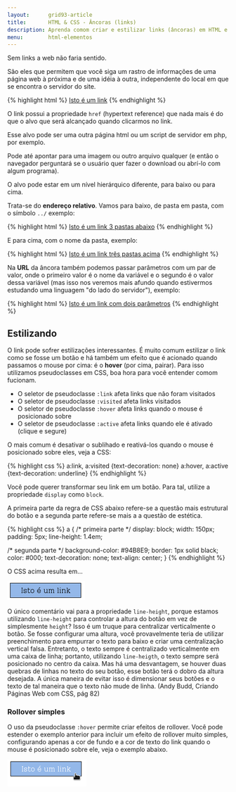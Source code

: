 ```yaml
---
layout:      grid93-article
title:       HTML & CSS - Âncoras (links)
description: Aprenda comom criar e estilizar links (âncoras) em HTML e CSS
menu:        html-elementos 
---
```


Sem links a web não faria sentido.

São eles que permitem que você siga um rastro de informações de uma página web à próxima e de uma idéia à outra, 
independente do local em que se encontra o servidor do site.

{% highlight html %}
<a href="pagina-ao-clicar.html">Isto é um link</a>
{% endhighlight %}

O link possui a propriedade `href` (hypertext reference) que nada mais é do que o alvo que será alcançado quando
clicarmos no link.

Esse alvo pode ser uma outra página html ou um script de servidor em php, por exemplo.

Pode até apontar para uma imagem ou outro arquivo qualquer (e então o navegador perguntará se o usuário quer fazer o
download ou abrí-lo com algum programa).

O alvo pode estar em um nível hierárquico diferente, para baixo ou para cima.

Trata-se do __endereço relativo__. Vamos para baixo, de pasta em pasta, com o símbolo `../` exemplo:

{% highlight html %}
<a href="../../../pagina-ao-clicar.html">Isto é um link 3 pastas abaixo</a>
{% endhighlight %}

E para cima, com o nome da pasta, exemplo:

{% highlight html %}
<a href="pasta/pasta/pasta/pagina-ao-clicar.html">Isto é um link três pastas acima</a>
{% endhighlight %}

Na __URL__ da âncora também podemos passar parâmetros com um par de valor, onde o primeiro valor é o nome da variável e
o segundo é o valor dessa variável (mas isso nos veremos mais afundo quando estivermos estudando uma linguagem 
"do lado do servidor"), exemplo:

{% highlight html %}
<a href="script.php?varA=valor1&varB=valor2">Isto é um link com dois parâmetros</a>
{% endhighlight %}


Estilizando
---

O link pode sofrer estilizações interessantes. É muito comum estilizar o link como se fosse um botão e há também um efeito
que é acionado quando passamos o mouse por cima: é o __hover__ (por cima, pairar). Para isso utilizamos pseudoclasses
em CSS, boa hora para você entender comom fucionam.

- O seletor de pseudoclasse `:link` afeta links que não foram visitados
- O seletor de pseudoclasse `:visited` afeta links visitados
- O seletor de pseudoclasse `:hover` afeta links quando o mouse é posicionado sobre
- O seletor de pseudoclasse `:active` afeta links quando ele é ativado (clique e segure)


O mais comum é desativar o sublihado e reativá-los quando o mouse é posicionado sobre eles, veja a CSS:

{% highlight css %}
a:link, a:visited {text-decoration: none}
a:hover, a:active {text-decoration: underline}
{% endhighlight %}


Você pode querer transformar seu link em um botão. Para tal, utilize a propriedade `display` como `block`.

A primeira parte da regra de CSS abaixo refere-se a questão mais estrutural do botão e a segunda parte refere-se mais a
a questão de estética.

{% highlight css %}
a {
  /* primeira parte */
  display: block;
  width: 150px;
  padding: 5px;
  line-height: 1.4em;
  
  /* segunda parte */
  background-color: #94B8E9;
  border: 1px solid black;
  color: #000;
  text-decoration: none;
  text-align: center;
}
{% endhighlight %}


O CSS acima resulta em...

![](botao-css.png)

O único comentário vai para a propriedade `line-height`, porque estamos utilizando `line-height` para controlar a altura
do botão em vez de simplesmente `height`? Isso é um truque para centralizar verticalmente o botão. Se fosse configurar
uma altura, você provavelmente teria de utilizar preenchimento para empurrar o texto para baixo e criar uma centralização
vertical falsa. Entretanto, o texto sempre é centralizado verticalmente em uma caixa de linha; portanto, utilizando
`line-heigth`, o texto sempre será posicionado no centro da caixa. Mas há uma desvantagem, se houver duas quebras de
linhas no texto do seu botão, esse botão terá o dobro da altura desejada. A única maneira de evitar isso é dimensionar
seus botões e o texto de tal maneira que o texto não mude de linha. (Andy Budd, Criando Páginas Web com CSS, pág 82)



### Rollover simples

O uso da pseudoclasse `:hover` permite criar efeitos de rollover. Você pode estender o exemplo anterior para incluir
um efeito de rollover muito simples, configurando apenas a cor de fundo e a cor de texto do link quando o mouse é
posicionado sobre ele, veja o exemplo abaixo.

![](botao-css-hover.png)

